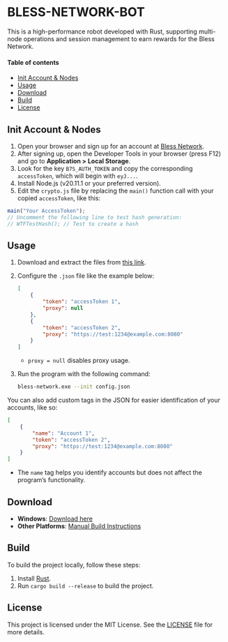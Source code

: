 # BLESS-NETWORK-BOT
This is a high-performance robot developed with Rust, supporting multi-node operations and session management to earn rewards for the Bless Network.

#### Table of contents

* [Init Account & Nodes](#init-account-&-nodes)
* [Usage](#usage)
* [Download](#download)
* [Build](#build)
* [License](#license)

## Init Account & Nodes
1. Open your browser and sign up for an account at [Bless Network](https://bless.network/dashboard?ref=0F4X45).
2. After signing up, open the Developer Tools in your browser (press F12) and go to **Application > Local Storage**.
3. Look for the key `B7S_AUTH_TOKEN` and copy the corresponding `accessToken`, which will begin with `eyJ...`.
4. Install Node.js (v20.11.1 or your preferred version).
5. Edit the `crypto.js` file by replacing the `main()` function call with your copied `accessToken`, like this:

```javascript
main("Your AccessToken");
// Uncomment the following line to test hash generation:
// WTFTestHash(); // Test to create a hash
```

## Usage

1. Download and extract the files from [this link](#download).
2. Configure the `.json` file like the example below:

    ```json
    [
        {
            "token": "accessToken 1",
            "proxy": null
        },
        {
            "token": "accessToken 2",
            "proxy": "https://test:1234@example.com:8080"
        }
    ]
    ```

    - `proxy = null` disables proxy usage.

3. Run the program with the following command:

    ```bash
    bless-network.exe --init config.json
    ```

You can also add custom tags in the JSON for easier identification of your accounts, like so:

```json
[
    {
        "name": "Account 1",
        "token": "accessToken 2",
        "proxy": "https://test:1234@example.com:8080"
    }
]
```

- The `name` tag helps you identify accounts but does not affect the program’s functionality.

## Download

- **Windows**: [Download here](https://github.com/mantvmass/bless-network/releases)
- **Other Platforms**: [Manual Build Instructions](#build)

## Build
To build the project locally, follow these steps:
1. Install [Rust](https://www.rust-lang.org/tools/install).
2. Run `cargo build --release` to build the project.

## License
This project is licensed under the MIT License. See the [LICENSE](https://github.com/mantvmass/bless-network/blob/main/LICENSE) file for more details.